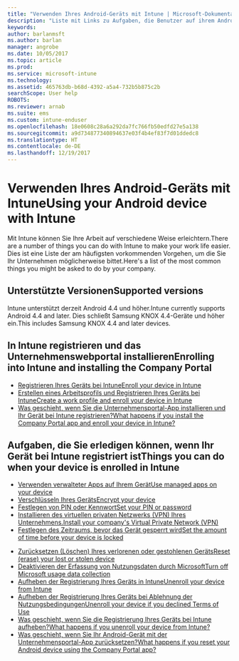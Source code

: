 ```yaml
---
title: "Verwenden Ihres Android-Geräts mit Intune | Microsoft-Dokumentation"
description: "Liste mit Links zu Aufgaben, die Benutzer auf ihrem Android-Mobilgerät ausführen können, wenn das Gerät bei Intune registriert ist."
keywords: 
author: barlanmsft
ms.author: barlan
manager: angrobe
ms.date: 10/05/2017
ms.topic: article
ms.prod: 
ms.service: microsoft-intune
ms.technology: 
ms.assetid: 465763db-b68d-4392-a5a4-732b5b875c2b
searchScope: User help
ROBOTS: 
ms.reviewer: arnab
ms.suite: ems
ms.custom: intune-enduser
ms.openlocfilehash: 18e0608c28a6a292da7fc766fb50edfd27e5a138
ms.sourcegitcommit: a9d734877340894637e03f4b4ef83f7d01ddedc8
ms.translationtype: HT
ms.contentlocale: de-DE
ms.lasthandoff: 12/19/2017
---
```

# <a name="using-your-android-device-with-intune"></a><span data-ttu-id="3d280-103">Verwenden Ihres Android-Geräts mit Intune</span><span class="sxs-lookup"><span data-stu-id="3d280-103">Using your Android device with Intune</span></span>

<span data-ttu-id="3d280-104">Mit Intune können Sie Ihre Arbeit auf verschiedene Weise erleichtern.</span><span class="sxs-lookup"><span data-stu-id="3d280-104">There are a number of things you can do with Intune to make your work life easier.</span></span> <span data-ttu-id="3d280-105">Dies ist eine Liste der am häufigsten vorkommenden Vorgehen, um die Sie Ihr Unternehmen möglicherweise bittet.</span><span class="sxs-lookup"><span data-stu-id="3d280-105">Here's a list of the most common things you might be asked to do by your company.</span></span>

## <a name="supported-versions"></a><span data-ttu-id="3d280-106">Unterstützte Versionen</span><span class="sxs-lookup"><span data-stu-id="3d280-106">Supported versions</span></span>

<span data-ttu-id="3d280-107">Intune unterstützt derzeit Android 4.4 und höher.</span><span class="sxs-lookup"><span data-stu-id="3d280-107">Intune currently supports Android 4.4 and later.</span></span> <span data-ttu-id="3d280-108">Dies schließt Samsung KNOX 4.4-Geräte und höher ein.</span><span class="sxs-lookup"><span data-stu-id="3d280-108">This includes Samsung KNOX 4.4 and later devices.</span></span>

## <a name="enrolling-into-intune-and-installing-the-company-portal"></a><span data-ttu-id="3d280-109">In Intune registrieren und das Unternehmenswebportal installieren</span><span class="sxs-lookup"><span data-stu-id="3d280-109">Enrolling into Intune and installing the Company Portal</span></span>

- [<span data-ttu-id="3d280-110">Registrieren Ihres Geräts bei Intune</span><span class="sxs-lookup"><span data-stu-id="3d280-110">Enroll your device in Intune</span></span>](enroll-your-device-in-Intune-android.md)
- [<span data-ttu-id="3d280-111">Erstellen eines Arbeitsprofils und Registrieren Ihres Geräts bei Intune</span><span class="sxs-lookup"><span data-stu-id="3d280-111">Create a work profile and enroll your device in Intune</span></span>](create-a-work-profile-and-enroll-your-device-in-intune-android.md)
- [<span data-ttu-id="3d280-112">Was geschieht, wenn Sie die Unternehmensportal-App installieren und Ihr Gerät bei Intune registrieren?</span><span class="sxs-lookup"><span data-stu-id="3d280-112">What happens if you install the Company Portal app and enroll your device in Intune?</span></span>](what-happens-if-you-install-the-company-portal-app-and-enroll-your-device-in-intune-android.md)

## <a name="things-you-can-do-when-your-device-is-enrolled-in-intune"></a><span data-ttu-id="3d280-113">Aufgaben, die Sie erledigen können, wenn Ihr Gerät bei Intune registriert ist</span><span class="sxs-lookup"><span data-stu-id="3d280-113">Things you can do when your device is enrolled in Intune</span></span>

- [<span data-ttu-id="3d280-114">Verwenden verwalteter Apps auf Ihrem Gerät</span><span class="sxs-lookup"><span data-stu-id="3d280-114">Use managed apps on your device</span></span>](use-managed-apps-on-your-device-android.md)
- [<span data-ttu-id="3d280-115">Verschlüsseln Ihres Geräts</span><span class="sxs-lookup"><span data-stu-id="3d280-115">Encrypt your device</span></span>](encrypt-your-device-android.md)
- [<span data-ttu-id="3d280-116">Festlegen von PIN oder Kennwort</span><span class="sxs-lookup"><span data-stu-id="3d280-116">Set your PIN or password</span></span>](set-your-pin-or-password-android.md)
- [<span data-ttu-id="3d280-117">Installieren des virtuellen privaten Netzwerks (VPN) Ihres Unternehmens.</span><span class="sxs-lookup"><span data-stu-id="3d280-117">Install your company's Virtual Private Network (VPN)</span></span>](install-your-companys-virtual-private-network-VPN-android.md)
- [<span data-ttu-id="3d280-118">Festlegen des Zeitraums, bevor das Gerät gesperrt wird</span><span class="sxs-lookup"><span data-stu-id="3d280-118">Set the amount of time before your device is locked</span></span>](set-the-amount-of-time-before-your-device-is-locked-android.md)
<!--- [Reset (erase) your lost or stolen device](reset-erase-your-lost-or-stolen-device-android.md)-->
- [<span data-ttu-id="3d280-119">Zurücksetzen (Löschen) Ihres verlorenen oder gestohlenen Geräts</span><span class="sxs-lookup"><span data-stu-id="3d280-119">Reset (erase) your lost or stolen device</span></span>](reset-erase-your-device-cpwebsite.md)
- [<span data-ttu-id="3d280-120">Deaktivieren der Erfassung von Nutzungsdaten durch Microsoft</span><span class="sxs-lookup"><span data-stu-id="3d280-120">Turn off Microsoft usage data collection</span></span>](turn-off-microsoft-usage-data-collection-android.md)
- [<span data-ttu-id="3d280-121">Aufheben der Registrierung Ihres Geräts in Intune</span><span class="sxs-lookup"><span data-stu-id="3d280-121">Unenroll your device from Intune</span></span>](unenroll-your-device-from-intune-android.md)
- [<span data-ttu-id="3d280-122">Aufheben der Registrierung Ihres Geräts bei Ablehnung der Nutzungsbedingungen</span><span class="sxs-lookup"><span data-stu-id="3d280-122">Unenroll your device if you declined Terms of Use</span></span>](unenroll-your-device-from-intune-if-you-declined-terms-of-use-android.md)
- [<span data-ttu-id="3d280-123">Was geschieht, wenn Sie die Registrierung Ihres Geräts bei Intune aufheben?</span><span class="sxs-lookup"><span data-stu-id="3d280-123">What happens if you unenroll your device from Intune?</span></span>](what-happens-if-you-unenroll-your-device-from-intune-android.md)
- [<span data-ttu-id="3d280-124">Was geschieht, wenn Sie Ihr Android-Gerät mit der Unternehmensportal-App zurücksetzen?</span><span class="sxs-lookup"><span data-stu-id="3d280-124">What happens if you reset your Android device using the Company Portal app?</span></span>](what-happens-if-you-reset-your-device-using-the-company-portal-android.md)
<!--- - [What is the Rights Management sharing app?](what-is-the-rms-sharing-app-android.md) --->
